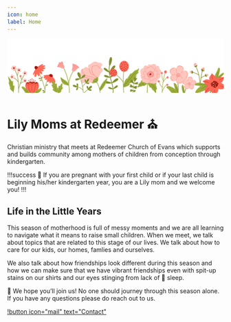 ```yaml
---
icon: home
label: Home
---
```


![](files/banner-flowers.jpg)

# Lily Moms at Redeemer ⛪

Christian ministry that meets at Redeemer Church of Evans which supports and builds community among mothers of children from conception through kindergarten.

!!!success
🤰 If you are pregnant with your first child or if your last child is beginning his/her kindergarten year, you are a Lily mom and we welcome you!
!!!

## Life in the Little Years

This season of motherhood is full of messy moments and we are all learning to navigate what it means to raise small children. When we meet, we talk about topics that are related to this stage of our lives. We talk about how to care for our kids, our homes, famlies and ourselves.

We also talk about how friendships look different during this season and how we can make sure that we have vibrant friendships even with spit-up stains on our shirts and our eyes stinging from lack of 🥱 sleep.

💖 We hope you’ll join us! No one should journey through this season alone. If you have any questions please do reach out to us.

[!button icon="mail" text="Contact"](contact.md)


